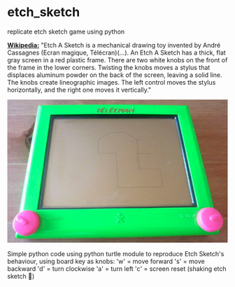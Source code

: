 # etch_sketch
replicate etch sketch game using python


[**Wikipedia:**](https://en.wikipedia.org/wiki/Etch_A_Sketch) "Etch A Sketch is a mechanical drawing toy invented by André Cassagnes (Ecran magique, Télécran)(...). An Etch A Sketch has a thick, flat gray screen in a red plastic frame. There are two white knobs on the front of the frame in the lower corners. Twisting the knobs moves a stylus that displaces aluminum powder on the back of the screen, leaving a solid line. The knobs create lineographic images. The left control moves the stylus horizontally, and the right one moves it vertically."


![Etch_Sketch_Image](ReadMe_image.jpg)


Simple python code using python turtle module to reproduce Etch Sketch's behaviour, using board key as knobs:
'w' = move forward
's' = move backward
'd' = turn clockwise
'a' = turn left
'c' = screen reset (shaking etch sketch 🧚)



